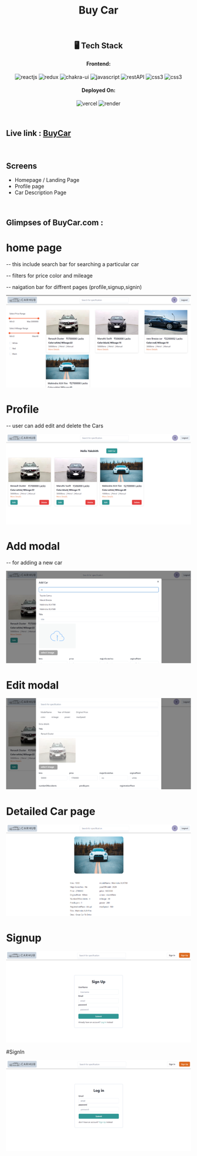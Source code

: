 <h1 align="center">Buy Car</h1>


<br />


<h2 align="center">🖥️ Tech Stack</h2>


<h4 align="center">Frontend:</h4>

<p align="center">
  <img src="https://img.shields.io/badge/React-20232A?style=for-the-badge&logo=react&logoColor=61DAFB" alt="reactjs" />
  <img src="https://img.shields.io/badge/Redux-593D88?style=for-the-badge&logo=redux&logoColor=white" alt="redux" />
  <img src="https://img.shields.io/badge/Chakra%20UI-3bc7bd?style=for-the-badge&logo=chakraui&logoColor=white" alt="chakra-ui" />
  <img src="https://img.shields.io/badge/JavaScript-323330?style=for-the-badge&logo=javascript&logoColor=F7DF1E" alt="javascript" />
  <img src="https://img.shields.io/badge/firebase-20232A?style=for-the-badge&logo=firebase&logoColor=#fa9911" alt="restAPI" />

  <img src="https://img.shields.io/badge/Node.js-1572B6?style=for-the-badge&logo=css3&logoColor=green" alt="css3" />
  <img src="https://img.shields.io/badge/MongodDB-1572B6?style=for-the-badge&logo=css3&logoColor=orange" alt="css3" />

 
</p>








<h4 align="center">Deployed On:</h4>

<p align="center">
  <img src="https://img.shields.io/badge/vercel-00C7B7?style=for-the-badge&logo=vercel&logoColor=white" alt="vercel" />
  <img src="https://img.shields.io/badge/Render-430098?style=for-the-badge&logo=heroku&logoColor=white" alt="render" />
</p>





<br />




## Live link : <a href="https://carhub-sepia.vercel.app/">BuyCar</a>




<br />

## Screens 
- Homepage / Landing Page
- Profile page
- Car Description Page





<br />





 


## Glimpses of BuyCar.com  :
# home page

 -- this include search bar for searching a particular car
 
 -- filters for price color and mileage
 
 -- naigation bar for diffrent pages (profile,signup,signin)
 
<img src='https://github.com/YAKSHITH027/store-img/blob/master/Carhub/home.png'/>

# Profile
  -- user can add edit and delete the Cars
  
<img src='https://github.com/YAKSHITH027/store-img/blob/master/Carhub/profile.png'/>

# Add modal
  -- for adding a new car
  
<img src='https://github.com/YAKSHITH027/store-img/blob/master/Carhub/addmodal.png'/>

# Edit modal

<img src='https://github.com/YAKSHITH027/store-img/blob/master/Carhub/edit.png'/>

# Detailed Car page

<img src='https://github.com/YAKSHITH027/store-img/blob/master/Carhub/singlecar.png'/>

# Signup
<img src='https://github.com/YAKSHITH027/store-img/blob/master/Carhub/signup.png'/>

#SignIn

<img src='https://github.com/YAKSHITH027/store-img/blob/master/Carhub/login.png'/>



<br />
